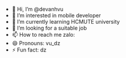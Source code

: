 - 👋 Hi, I’m @devanhvu
- 👀 I’m interested in mobile developer
- 🌱 I’m currently learning HCMUTE university 
- 💞️ I’m looking for a suitable job
- 📫 How to reach me zalo: 
- 😄 Pronouns: vu_dz
- ⚡ Fun fact: dz

<!---
devanhvu/devanhvu is a ✨ special ✨ repository because its `README.md` (this file) appears on your GitHub profile.
You can click the Preview link to take a look at your changes.
--->
